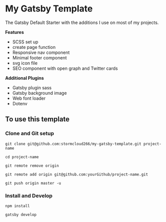 # My Gatsby Template

The Gatsby Default Starter with the additions I use on most of my projects.

**Features**
* SCSS set up
* create page function
* Responsive nav component
* Minimal footer component
* svg icon file
* SEO component with open graph and Twitter cards

**Additional Plugins**
* Gatsby plugin sass
* Gatsby background image
* Web font loader
* Dotenv

## To use this template

### Clone and Git setup

`git clone git@github.com:stormcloud266/my-gatsby-template.git project-name`

`cd project-name`

`git remote remove origin`

`git remote add origin git@github.com:yourGithub/project-name.git`

`git push origin master -u`

### Install and Develop

`npm install`

`gatsby develop`
